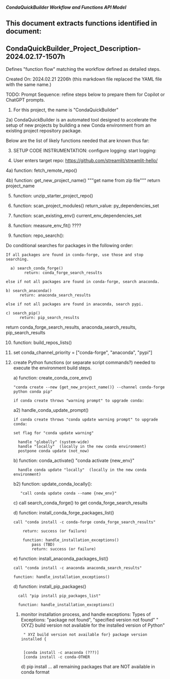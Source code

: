 ##### CondaQuickBuilder Workflow and Functions API Model
## This document extracts functions identified in document: 
## CondaQuickBuilder_Project_Description-2024.02.17-1507h 

Defines "function flow" matching the workflow defined as detailed steps.

Created On: 2024.02.21 2206h
(this markdown file replaced the YAML file with the same name.)

TODO: Prompt Sequence: refine steps below to prepare them for Copilot or ChatGPT prompts.

1) For this project, the name is "CondaQuickBuilder"

2a) CondaQuickBuilder is an automated tool designed to accelerate the setup of new projects by building a new Conda environment from an existing project repository package.

Below are the list of likely functions needed that are known thus far: 

3) SETUP CODE INSTRUMENTATION: 
    configure logging:
    start logging: 

4) User enters target repo: https://github.com/streamlit/streamlit-hello/

4a)    function: fetch_remote_repo()

4b) function: get_new_project_name()
        """get name from zip file"""
        return project_name

5) function: unzip_starter_project_repo()

6) function: scan_project_modules()
    return_value: py_dependencies_set

7) function: scan_existing_env()
            current_env_dependencies_set
    
8) function: measure_env_fit() ???? 

9) function: repo_search(): 

  Do conditional searches for packages in the following order:

    If all packages are found in conda-forge, use those and stop searching.

      a) search_conda_forge()
            return: conda_forge_search_results
    
    else if not all packages are found in conda-forge, search anaconda.

    b) search_anaconda() 
          return: anaconda_search_results
    
    else if not all packages are found in anaconda, search pypi.
    
    c) search_pip()
          return: pip_search_results

  return conda_forge_search_results, anaconda_search_results, pip_search_results

10) function: build_repos_lists()

11) set conda_channel_priority = ["conda-forge", "anaconda", "pypi"]

12) create Python functions (or separate script commands?) needed to execute the environment build steps.

    a) function: create_conda_core_env() 

        "conda create --new {get_new_project_name()} --channel conda-forge python conda pip"

        if conda create throws "warning prompt" to upgrade conda:

    a2) handle_conda_update_prompt() 

        if conda create throws "conda update warning prompt" to upgrade conda:

        set flag for "conda update warning"

          handle "globally" (system-wide)
          handle "locally"  (locally in the new conda environment)
          postpone conda update (not_now)

    b) function: conda_activate() 
            "conda activate {new_env}"

          handle conda update "locally"  (locally in the new conda environment)

     b2)  function: update_conda_locally():
           
           "call conda update conda --name {new_env}"

    c) call search_conda_forge() to get conda_forge_search_results

    d) function: install_conda_forge_packages_list() 

        call "conda install -c conda-forge conda_forge_search_results"

            return: success (or failure)

            function: handle_installation_exceptions()
                pass (TBD)
                return: success (or failure)

    e) function: install_anaconda_packages_list() 

        call "conda install -c anaconda anaconda_search_results"

        function: handle_installation_exceptions()

    d) function: install_pip_packages() 

          call "pip install pip_packages_list"

          function: handle_installation_exceptions()




    1) monitor installation process, and handle exceptions: 
        Types of Exceptions: 
            "package not found", 
            "specified version not found"
            "{XYZ} build version not available for the installed version of Python"

            " XYZ build version not available for} package version installed {


            [conda install -c anaconda (???)]
            [conda install -c conda-OTHER

        d) pip install ... all remaining packages that are NOT available in conda format
